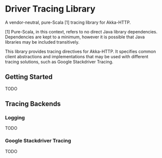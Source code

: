 # Driver Tracing Library

A vendor-neutral, pure-Scala [1] tracing library for Akka-HTTP.

[1] Pure-Scala, in this context, refers to no direct Java library
dependencies. Dependencies are kept to a minimum, however it is
possible that Java libraries may be included transitively.

This library provides tracing directives for Akka-HTTP. It specifies
common client abstractions and implementations that may be used with
different tracing solutions, such as Google Stackdriver Tracing.

## Getting Started
TODO

## Tracing Backends

### Logging
TODO

### Google Stackdriver Tracing
TODO


